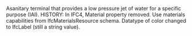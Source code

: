 ﻿Asanitary terminal that provides a low pressure jet of water for a specific purpose (IAI). HISTORY: In IFC4, Material property removed. Use materials capabilities from IfcMaterialsResource schema. Datatype of color changed to IfcLabel (still a string value).